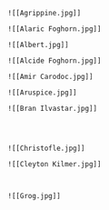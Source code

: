 ```ad-gallery-print
![[Agrippine.jpg]]

![[Alaric Foghorn.jpg]]

![[Albert.jpg]]

![[Alcide Foghorn.jpg]]

![[Amir Carodoc.jpg]]

![[Aruspice.jpg]]

![[Bran Ilvastar.jpg]]


```

```ad-gallery-print


![[Christofle.jpg]]

![[Cleyton Kilmer.jpg]]



![[Grog.jpg]]
```